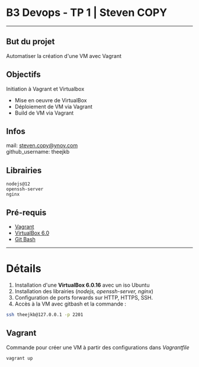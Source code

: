 # B3 Devops - TP 1 | Steven COPY
-------------------

## But du projet
Automatiser la création d'une VM avec Vagrant

## Objectifs
Initiation à Vagrant et Virtualbox
- Mise en oeuvre de VirtualBox
- Déploiement de VM via Vagrant
- Build de VM via Vagrant

## Infos 
mail: steven.copy@ynov.com  
github_username: theejkb
 
## Librairies
```library
nodejs@12
openssh-server
nginx
```

## Pré-requis
- [Vagrant](https://www.vagrantup.com/downloads.html)  
- [VirtualBox 6.0](https://www.virtualbox.org/wiki/Downloads)  
- [Git Bash](https://gitforwindows.org/)

---------------

# Détails
1. Installation d'une **VirtualBox 6.0.16** avec un iso Ubuntu
2. Installation des librairies (*nodejs, openssh-server, nginx*)
3. Configuration de ports forwards sur HTTP, HTTPS, SSH.
3. Accès à la VM avec gitbash et la commande :
```bash
ssh theejkb@127.0.0.1 -p 2201
```

## Vagrant
Commande pour créer une VM à partir des configurations dans *Vagrantfile*
```bash
vagrant up
```


